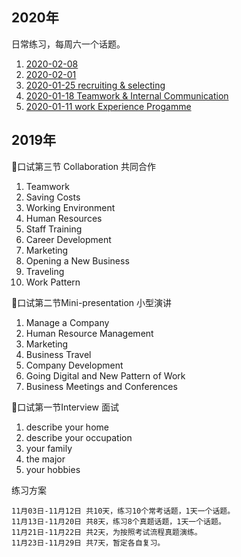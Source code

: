 ## 2020年
日常练习，每周六一个话题。

1. [2020-02-08](https://github.com/Adela2012/blog/blob/master/bec/speaking/collaboration/02-08.md)
1. [2020-02-01](https://github.com/Adela2012/blog/blob/master/bec/speaking/collaboration/02.01.md)
1. [2020-01-25 recruiting & selecting](https://github.com/Adela2012/blog/blob/master/bec/speaking/collaboration/01.25.md)
1. [2020-01-18 Teamwork & Internal Communication](https://github.com/Adela2012/blog/blob/master/bec/speaking/collaboration/01-18.md)
1. [2020-01-11 work Experience Progamme](https://github.com/Adela2012/blog/blob/master/bec/speaking/collaboration/01-11.Work%20Experience%20Programme.md)


## 2019年

🎈口试第三节 Collaboration 共同合作

1. Teamwork
2. Saving Costs
3. Working Environment
4. Human Resources
5. Staff Training
6. Career Development
7. Marketing
8. Opening a New Business
9. Traveling
10. Work Pattern


🎈口试第二节Mini-presentation 小型演讲

1. Manage a Company
2. Human Resource Management
3. Marketing
4. Business Travel
5. Company Development
6. Going Digital and New Pattern of Work
7. Business Meetings and Conferences

🎈口试第一节Interview 面试

1. describe your home 
2. describe your occupation
3. your family
4. the major
5. your hobbies



练习方案
```
11月03日-11月12日 共10天，练习10个常考话题，1天一个话题。
11月13日-11月20日 共8天，练习8个真题话题，1天一个话题。
11月21日-11月22日 共2天，为按照考试流程真题演练。
11月23日-11月29日 共7天，暂定各自复习。
```


